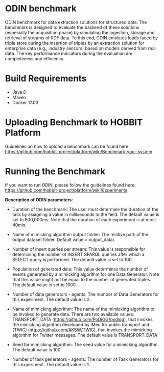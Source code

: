 # ODIN benchmark

ODIN benchmark for data extraction solutions for structured data. The benchmark is designed to evaluate the backend of these solutions (especially the acquisition phase) by simulating the ingestion, storage and retrieval of streams of RDF data. To this end, ODIN emulates loads faced by triple store during the insertion of triples by an extraction solution for enterprise data (e.g., industry sensors) based on models derived from real data. The key performance indicators during the evaluation are completeness and efficiency.

# Build Requirements
* Java 8
* Maven
* Docker 17.03

# Uploading Benchmark to HOBBIT Platform
Guidelines on how to upload a benchmark can be found here: https://github.com/hobbit-project/platform/wiki/Benchmark-your-system

# Running the Benchmark
If you want to run ODIN, please follow the guidelines found here: https://github.com/hobbit-project/platform/wiki/Experiments

**Description of ODIN parameters**:
* Duration of the benchmark: The user must determine the duration of the task by assigning a value in milliseconds to the field. The default value is set to 600,000ms. Note that the duration of each experiment is at most 40min.

* Name of mimicking algorithm output folder: The relative path of the output dataset folder. Default value =  output_data/. 

* Number of insert queries per stream: This value is responsible for determining the number of INSERT SPARQL queries after which a SELECT query is performed. The default value is set to 100.

* Population of generated data: This value determines the number of events generated by a mimicking algorithm for one Data Generator. Note that this value might not be equal to the number of generated triples. The default value is set to 1000.

* Number of data generators - agents: The number of Data Generators for this experiment. The default value is 2.

* Name of mimicking algorithm: The name of the mimicking algorithm to be invoked to generate data. There are two available values: TRANSPORT\_DATA (https://github.com/PoDiGG/podigg), that invokes the mimicking algorithm developed by iMec for public transport 
  and (TWIG) (https://github.com/AKSW/TWIG), that invokes the mimicking algorithm for Twitter messages. The default value is TRANSPORT\_DATA.
  
* Seed for mimicking algorithm: The seed value for a mimicking algorithm. The default value is 100.

* Number of task generators - agents:  The number of Task Generators for this experiment. The default value is 1.
